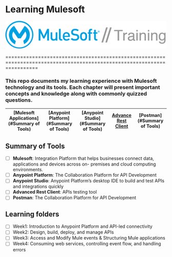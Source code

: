 # Learning Mulesoft 

![](https://github.com/kraynguyen1/LearningMulesoft/blob/main/MuleSoft_training_logo.png)

=======================================================================================================================

### This repo documents my learning experience with Mulesoft technology and its tools. Each chapter will present important concepts and knowledge along with commonly quizzed questions.



| [Mulesoft Applications](#Summary of Tools) | [Anypoint Platform](#Summary of Tools) | [Anypoint Studio](#Summary of Tools) | [Advance Rest Client](#Summary-of-Tools)| [Postman](#Summary of Tools)|
|---------------------------------------------|------------------------------------------|-------------------------------------------------------------|-----------------------------------------------------------------|----------------------------------------------------------------------------|                                                           


## Summary of Tools

- [ ] **Mulesoft**: Integration Platform that helps businesses connect data, applications and devices across on-
premises and cloud computing environments.
- [ ] **Anypoint Platform**: The Collaboration Platform for API Development
- [ ] **Anypoint Studio**: Anypoint Platform’s desktop IDE to build and test APIs and integrations quickly
- [ ] **Advanced Rest Client**: APIs testing tool
- [ ] **Postman**: The Collaboration Platform for API Development

## Learning folders
- [ ] Week1: Introduction to Anypoint Platform and API-led connectivity
- [ ] Week2: Design, build, deploy, and manage APIs
- [ ] Week3: Access and Modify Mule events & Structuring Mule applications
- [ ] Week4: Consuming web services, controlling event flow, and handling errors
